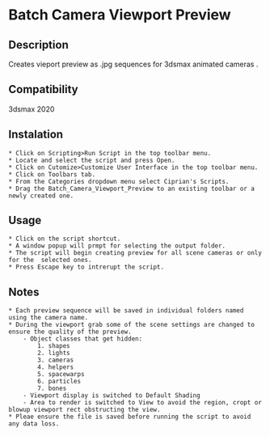 # Batch Camera Viewport Preview

## Description

Creates vieport preview as .jpg sequences for 3dsmax animated cameras .

## Compatibility

3dsmax 2020

## Instalation

    * Click on Scripting>Run Script in the top toolbar menu.
    * Locate and select the script and press Open.
    * Click on Cutomize>Customize User Interface in the top toolbar menu.
    * Click on Toolbars tab.
    * From the Categories dropdown menu select Ciprian's Scripts.
    * Drag the Batch_Camera_Viewport_Preview to an existing toolbar or a newly created one.

## Usage

    * Click on the script shortcut.
    * A window popup will prmpt for selecting the output folder.
    * The script will begin creating preview for all scene cameras or only for the  selected ones.
    * Press Escape key to intrerupt the script.

## Notes

    * Each preview sequence will be saved in individual folders named using the camera name.
    * During the viewport grab some of the scene settings are changed to ensure the quality of the preview.
        - Object classes that get hidden:
            1. shapes
            2. lights
            3. cameras
            4. helpers
            5. spacewarps
            6. particles
            7. bones
        - Viewport display is switched to Default Shading
        - Area to render is switched to View to avoid the region, cropt or blowup viewport rect obstructing the view.
    * Pleae ensure the file is saved before running the script to avoid any data loss.
